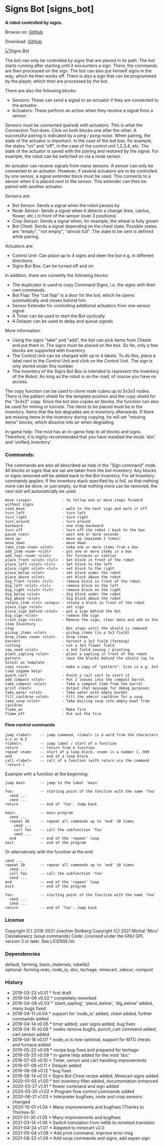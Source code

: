 Signs Bot [signs_bot]
=====================

**A robot controlled by signs.**

Browse on: [GitHub](https://github.com/joe7575/signs_bot)

Download: [GitHub](https://github.com/joe7575/signs_bot/archive/master.zip)

![Signs Bot](https://github.com/joe7575/signs_bot/blob/master/screenshot.png)


The bot can only be controlled by signs that are placed in its path.
The bot starts running after starting until it encounters a sign. There, the commands are then processed on the sign.
The bot can also put himself signs in the way, which he then works off.
There is also a sign that can be programmed by the player, which then are processed by the bot.

There are also the following blocks:
- Sensors: These can send a signal to an actuator if they are connected to the actuator.
- Actuators: These perform an action when they receive a signal from a sensor.

Sensors must be connected (paired) with actuators. This is what the Connection Tool does. Click on both blocks one after the other.
A successful pairing is indicated by a ping / pong noise.
When pairing, the state of the actuator is important. In the case of the bot box, for example, the states "on" and "off", in the case of the control unit 1,2,3,4, etc.
The state of the actuator is saved with the pairing and restored by the signal. For example, the robot can be switched on via a node sensor.

An actuator can receive signals from many sensors. A sensor can only be connected to an actuator. However, if several actuators are to be controlled by one sensor, a signal extender block must be used. This connects to a sensor when it is placed next to the sensor. This extender can then be paired with another actuator.

Sensors are:
- Bot Sensor: Sends a signal when the robot passes by
- Node Sensor: Sends a signal when it detects a change (tree, cactus, flower, etc.) in front of the sensor (over 3 positions)
- Crop Sensor: Sends a signal when, for example, the wheat is fully grown
- Bot Chest: Sends a signal depending on the chest state. Possible states are "empty", "not empty", "almost full". The state to be sent is defined while pairing.

Actuators are:
- Control Unit: Can place up to 4 signs and steer the bot e.g. in different directions.
- Signs Bot Box: Can be turned off and on

In addition, there are currently the following blocks:
- The duplicator is used to copy Command Signs, i.e. the signs with their own commands.
- Bot Flap: The "cat flap" is a door for the bot, which he opens automatically and closes behind him.
- Sensor Extender for controlling additional actuators from one sensor signal
- A Timer can be used to start the Bot cyclically
- A Delayer can be used to delay and queue signals

More information:
- Using the signs "take" and "add", the bot can pick items from Chests and put them in. The signs must be placed on the box. So far, only a few blocks are supported with Inventory.
- The Control Unit can be charged with up to 4 labels. To do this, place a label next to the Control Unit and click on the Control Unit. The sign is only stored under this number.
- The inventory of the Signs Bot Box is intended to represent the inventory of the Robot. As long as the robot is on the road, of course you have no access.

The copy function can be used to clone node cubes up to 5x3x3 nodes. There is the pattern shield for the template position and the copy shield for the "3x3x3" copy. Since the bot also copies air blocks, the function can also be used for mining or tunnels. The items to be placed must be in the inventory. Items that the bot degrades are in Inventory afterwards. If there are missing items in the inventory during copying, he will set "missing items" blocks, which dissolve into air when degrading.

In-game help:
The mod has an in-game help to all blocks and signs. Therefore, it is highly recommended that you have installed the mods 'doc' and 'unified_inventory'.

### Commands:
The commands are also all described as help in the "Sign command" node.
All blocks or signs that are set are taken from the bot inventory.
Any blocks or signs removed will be added back to the Bot Inventory.
For all Inventory commands applies: If the inventory stack specified by <slot> is full, so that nothing more can be done, or just empty, so that nothing more can be removed, the next slot will automatically be used.

    move <steps>              - to follow one or more steps forward without signs
    cond_move                 - walk to the next sign and work it off
    turn_left                 - turn left
    turn_right                - turn right
    turn_around               - turn around
    backward                  - one step backward
    turn_off                  - turn off the robot / back to the box
    pause <sec>               - wait one or more seconds
    move_up                   - move up (maximum 2 times)
    move_down                 - move down
    take_item <num> <slot>    - take one or more items from a box
    add_item <num> <slot>     - put one or more items in a box
    add_fuel <num> <slot>     - for furnaces or similar
    place_front <slot> <lvl>  - Set block in front of the robot
    place_left <slot> <lvl>   - Set block to the left
    place_right <slot> <lvl>  - set block to the right
    place_below <slot>        - set block under the robot
    place_above <slot>        - set block above the robot
    dig_front <slot> <lvl>    - remove block in front of the robot
    dig_left <slot> <lvl>     - remove block on the left
    dig_right <slot> <lvl>    - remove block on the right
    dig_below <slot>          - dig block under the robot
    dig_above <slot>          - dig block above the robot
    rotate_item <lvl> <steps> - rotate a block in front of the robot
    place_sign <slot>         - set sign
    place_sign_behind <slot>  - put a sign behind the bot
    dig_sign <slot>           - remove the sign
    trash_sign <slot>         - Remove the sign, clear data and add to the item Inventory
    stop                      - Bot stops until the shield is removed
    pickup_items <slot>       - pickup items (in a 3x3 field)
    drop_items <num> <slot>   - drop items
    harvest                   - harvest a 3x3 field (farming)
    cutting                   - cut a 3x3 flower field
    sow_seed <slot>           - a 3x3 field sowing / planting
    plant_sapling <slot>      - plant a sapling in front of the robot
    pattern                   - save the blocks behind the shield (up to 5x3x3) as template
    copy <size>               - make a copy of "pattern". Size is e.g. 3x3 (see ingame help)
    punch_cart                - Punch a rail cart to start it
    add_compost <slot>        - Put 2 leaves into the compost barrel
    take_compost <slot>       - Take a compost item from the barrel
    print <text>              - Output chat message for debug purposes
    take_water <slot>         - Take water with empty bucket
    fill_cauldron <slot>      - Fill the xdecor cauldron for a soup
    take_soup <slot>          - Take boiling soup into empty bowl from cauldron
    flame_on                  - Make fire
    flame_off                 - Put out the fire

#### Flow control commands

    jump <label>    -- jump command, <label> is a word from the characters a-z or A-Z
    <label>:        -- jump label / start of a function
    return          -- return from a function
    repeat <num>    -- start of a loop block, <num> is a number 1..999
    end             -- end of a loop block
    call <label>    -- call of a function (with return via the command 'return')

Example with a function at the beginning:

    jump main       -- jump to the label 'main'
    
    foo:            -- starting point of the function with the name 'foo'
      cmnd ...
      cmnd ...
    return          -- end of 'foo'. Jump back
    
    main:           -- main program
      cmnd ...
      repeat 10     -- repeat all commands up to 'end' 10 times
        cmnd ...
        call foo    -- call the subfunction 'foo'
        cmnd ...
      end           -- end of the 'repeat' loop
    exit            -- end of the program

Or alternatively with the function at the end:

    cmnd ...
    repeat 10       -- repeat all commands up to 'end' 10 times
      cmnd ...
      call foo      -- call the subfunction 'foo'
      cmnd ...
    end             -- end of the 'repeat' loop
    exit            -- end of the program
    
    foo:            -- starting point of the function with the name 'foo'
      cmnd ...
      cmnd ...
    return          -- end of 'foo'. Jump back

### License
Copyright (C) 2019-2021 Joachim Stolberg
Copyright (C) 2021 Michal 'Micu' Cieslakiewicz (soup commands)
Code: Licensed under the GNU GPL version 3 or later. See LICENSE.txt  


### Dependencies 
default, farming, basic_materials, tubelib2  
optional: farming redo, node_io, doc, techage, minecart, xdecor, compost


### History
- 2019-03-23  v0.01  * first draft
- 2019-04-06  v0.02  * completely reworked
- 2019-04-08  v0.03  * 'plant_sapling', 'place_below', 'dig_below' added, many bugs fixed
- 2019-04-11  v0.04  * support for 'node_io' added, chest added, further commands added
- 2019-04-14  v0.05  * timer added, user signs added, bug fixes
- 2019-04-15  v0.06  * nodes remove bugfix, punch_cart command added, cart sensor added
- 2019-04-18  v0.07  * node_io is now optional, support for MTG chests and furnace added
- 2019-05-22  v0.08  * recipe bug fixes and prepared for techage
- 2019-05-25  v0.09  * in-game help added for the mod 'doc'
- 2019-07-05  v0.10  * Timer, sensor and cart handling improvements
- 2019-07-08  v0.11  * Delayer added
- 2019-08-09  v0.12  * bug fixes
- 2019-08-14  v0.13  * Signs Bot Chest recipe added, Minecart signs added
- 2020-01-02  v1.00  * bot inventory filter added, documentation enhanced
- 2020-03-27  v1.01  * flower command and sign added
- 2020-03-30  v1.02  * Program flow control commands added
- 2020-06-21  v1.03  * Interpreter bugfixes, node and crop sensors changed
- 2020-10-01  v1.04  * Many improvements and bugfixes (Thanks to Thomas-S)
- 2021-01-30  v1.05  * Many improvements and bugfixes
- 2021-03-14  v1.06  * Switch translation from intllib to minetest.translator
- 2021-04-24  v1.07  * Adapted to minecart v2.0
- 2021-05-04  v1.08  * Add print command, improve error msg
- 2021-08-22  v1.09  * Add soup commands and signs, add aspen sign

